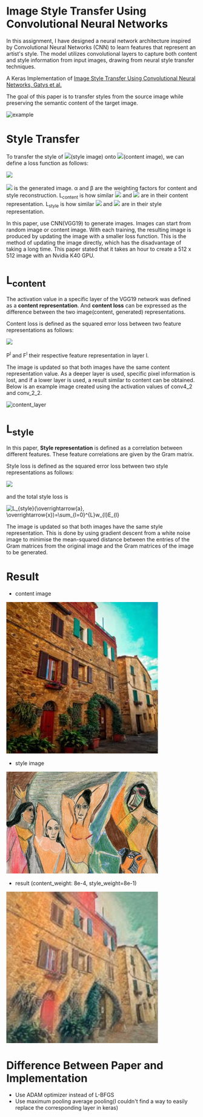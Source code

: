 # Image Style Transfer Using Convolutional Neural Networks
In this assignment, I have designed a neural network architecture inspired by Convolutional Neural Networks (CNN) to learn features that represent an artist's style. The model utilizes convolutional layers to capture both content and style information from input images, drawing from neural style transfer techniques.

A Keras Implementation of [Image Style Transfer Using Convolutional Neural Networks, Gatys et al.](https://www.cv-foundation.org/openaccess/content_cvpr_2016/papers/Gatys_Image_Style_Transfer_CVPR_2016_paper.pdf)  

The goal of this paper is to transfer styles from the source image while preserving the semantic content of the target image.

![example](images/example.png)

# Style Transfer
To transfer the style of <img src="https://latex.codecogs.com/svg.image?\vec{a&space;}"/>(style image) onto <img src="https://latex.codecogs.com/svg.image?\vec{p&space;}"/>(content image), we can define a loss function as follows:  

<img src="https://latex.codecogs.com/svg.image?L_{total}(\overrightarrow{p},&space;\overrightarrow{a},&space;\overrightarrow{x})=&space;\alpha&space;L_{content}(\overrightarrow{p},&space;\overrightarrow{x})&space;&plus;&space;\beta&space;L_{style}(\overrightarrow{a},&space;\overrightarrow{x})"/>

<img src="https://latex.codecogs.com/svg.image?\vec{x&space;}"/> is the generated image. α and β are the weighting factors for content and style reconstruction.  L<sub>content</sub> is how similar <img src="https://latex.codecogs.com/svg.image?\vec{p&space;}"/> and <img src="https://latex.codecogs.com/svg.image?\vec{x&space;}"/> are in their content representation. L<sub>style</sub> is how similar <img src="https://latex.codecogs.com/svg.image?\vec{a&space;}"/> and <img src="https://latex.codecogs.com/svg.image?\vec{x&space;}"/> are in their style representation.

In this paper, use CNN(VGG19) to generate images. Images can start from random image or content image. With each training, the resulting image is produced by updating the image with a smaller loss function. This is the method of updating the image directly, which has the disadvantage of taking a long time. This paper stated that it takes an hour to create a 512 x 512 image with an Nvidia K40 GPU.

# L<sub>content</sub>
The activation value in a specific layer of the VGG19 network was defined as a **content representation**. And **content loss** can be expressed as the difference between the two image(content, generated) representations.  

Content loss is defined as the squared error loss between two feature representations as follows:  

<img src="https://latex.codecogs.com/svg.image?L_{content}(\overrightarrow{p},&space;\overrightarrow{x},&space;l)&space;=&space;\frac{1}{2}\sum_{i,&space;j}^{}(F_{ij}^{l}-P_{ij}^{l})^2"/>

P<sup>l</sup> and F<sup>l</sup> their respective feature representation in layer l.  

The image is updated so that both images have the same content representation value. As a deeper layer is used, specific pixel information is lost, and if a lower layer is used, a result similar to content can be obtained. Below is an example image created using the activation values of conv4_2 and conv_2_2.  

![content_layer](images/content_layer.png)

# L<sub>style</sub>
In this paper, **Style representation** is defined as a correlation between different features. These feature correlations are given by the Gram matrix.

Style loss is defined as the squared error loss between two style representations as follows:  

<img src="https://latex.codecogs.com/svg.image?E_{l}=\frac{1}{4&space;N_{l}^{2}&space;M_{l}^{2}}&space;\sum_{i,j}^{}(G_{ij}^{l}&space;-&space;A_{ij}^{l})^{2}"/>

and the total style loss is  

<img src="https://latex.codecogs.com/svg.image?L_{style}(\overrightarrow{a},&space;\overrightarrow{x})=\sum_{l=0}^{L}w_{l}E_{l}" title="L_{style}(\overrightarrow{a}, \overrightarrow{x})=\sum_{l=0}^{L}w_{l}E_{l}" />

The image is updated so that both images have the same style representation. This is done by using gradient descent from a white noise image to minimise the mean-squared distance between the entries of the Gram matrices from the original image and the Gram matrices of the image to be generated.

# Result
- content image
<img src="images/content.jpeg" width="400">

- style image
<img src="images/style_image.jpeg" width="400">

- result (content_weight: 8e-4, style_weight=8e-1)
<img src="output_images\iter-3000.jpeg" width="400">

# Difference Between Paper and Implementation
- Use ADAM optimizer instead of L-BFGS
- Use maximum pooling average pooling(I couldn't find a way to easily replace the corresponding layer in keras)
